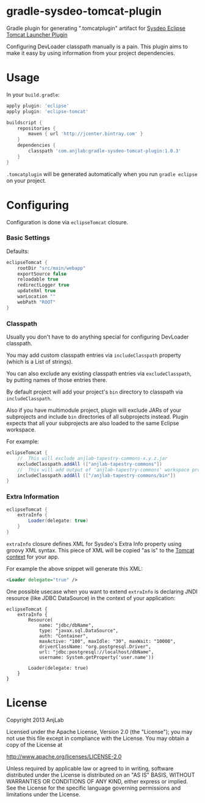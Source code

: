 gradle-sysdeo-tomcat-plugin
===========================

Gradle plugin for generating ".tomcatplugin" artifact for [Sysdeo Eclipse Tomcat Launcher Plugin](http://www.eclipsetotale.com/tomcatPlugin.html)

Configuring DevLoader classpath manually is a pain. This plugin aims to make it easy by using information from your project dependencies.

Usage
=====

In your `build.gradle`:

``` groovy
apply plugin: 'eclipse'
apply plugin: 'eclipse-tomcat'

buildscript {
    repositories {
        maven { url 'http://jcenter.bintray.com' }
    }
    dependencies {
        classpath 'com.anjlab:gradle-sysdeo-tomcat-plugin:1.0.3'
    }
}
```

`.tomcatplugin` will be generated automatically when you run `gradle eclipse` on your project.

Configuring
===========

Configuration is done via `eclipseTomcat` closure.

### Basic Settings

Defaults:

``` groovy
eclipseTomcat {
    rootDir "src/main/webapp"
    exportSource false
    reloadable true
    redirectLogger true
    updateXml true
    warLocation ""
    webPath "ROOT"
}
```

### Classpath

Usually you don't have to do anything special for configuring DevLoader classpath.

You may add custom classpath entries via `includeClasspath` property (which is a List of strings).

You can also exclude any existing classpath entries via `excludeClasspath`, by putting names of those entries there.

By default project will add your project's `bin` directory to classpath via `includeClasspath`.

Also if you have multimodule project, plugin will exclude JARs of your subprojects and include `bin` directories of all subprojects instead. Plugin expects that all your subprojects are also loaded to the same Eclipse workspace.

For example:
``` groovy
eclipseTomcat {
    //  This will exclude anjlab-tapestry-commons-x.y.z.jar
    excludeClasspath.addAll (["anjlab-tapestry-commons"])
    //  This will add output of 'anjlab-tapestry-commons' workspace project to classpath
    includeClasspath.addAll (["/anjlab-tapestry-commons/bin"])
}
```

### Extra Information

``` groovy
eclipseTomcat {
    extraInfo {
        Loader(delegate: true)
    }
}
```

`extraInfo` closure defines XML for Sysdeo's Extra Info property using groovy XML syntax.
This piece of XML will be copied "as is" to the [Tomcat context](http://tomcat.apache.org/tomcat-7.0-doc/config/context.html) for your app.

For example the above snippet will generate this XML:
``` xml
<Loader delegate="true" />
```

One possible usecase when you want to extend `extraInfo` is declaring JNDI resource (like JDBC DataSource) in the context of your application:
```
eclipseTomcat {
    extraInfo {
        Resource(
            name: "jdbc/dbName",
            type: "javax.sql.DataSource",
            auth: "Container",
            maxActive: "100", maxIdle: "30", maxWait: "10000",
            driverClassName: "org.postgresql.Driver",
            url: "jdbc:postgresql://localhost/dbName",
            username: System.getProperty('user.name'))

        Loader(delegate: true)
    }
}
```

License
=======

Copyright 2013 AnjLab

Licensed under the Apache License, Version 2.0 (the "License");
you may not use this file except in compliance with the License.
You may obtain a copy of the License at

   http://www.apache.org/licenses/LICENSE-2.0

Unless required by applicable law or agreed to in writing, software
distributed under the License is distributed on an "AS IS" BASIS,
WITHOUT WARRANTIES OR CONDITIONS OF ANY KIND, either express or implied.
See the License for the specific language governing permissions and
limitations under the License.
